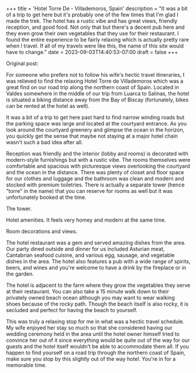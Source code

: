 +++
title = 'Hotel Torre De - Villademoros, Spain'
description = "It was a bit of a trip to get here but it's probably one of the few times that I'm glad I made the trek. The hotel has a rustic vibe and has great views, friendly reception, and good food. Not only that but there's a decent pub here and they even grow their own vegetables that they use for their restaurant. I found the entire experience to be fairly relaxing which is actually pretty rare when I travel. If all of my travels were like this, the name of this site would have to change."
date = 2023-09-03T14:40:53-07:00
draft = false
+++

Original post:

For someone who prefers not to follow his wife's hectic travel itineraries, I was relieved to find the relaxing Hotel Torre de Villademoros which was a great find on our road trip along the northern coast of Spain. Located in Valdes somewhere in the middle of our trip from Luarca to Salinas, the hotel is situated a biking distance away from the Bay of Biscay (fortunately, bikes can be rented at the hotel as well).

It was a bit of a trip to get here past hard to find narrow winding roads but the parking space was large and located at the courtyard entrance. As you look around the courtyard greenery and glimpse the ocean in the horizon, you quickly get the sense that maybe not staying at a major hotel chain wasn't such a bad idea after all.

Reception was friendly and the interior (lobby and rooms) is decorated with modern-style furnishings but with a rustic vibe. The rooms themselves were comfortable and spacious with picturesque views overlooking the courtyard and the ocean in the distance. There was plenty of closet and floor space for our clothes and luggage and the bathroom was clean and modern and stocked with premium toiletries. There is actually a separate tower (hence "torre" in the name) that you can reserve for rooms as well but it was unfortunately booked at the time.

The tower.

Hotel amenities. It feels very homey and modern at the same time.

Room decorations and views.

The hotel restaurant was a gem and served amazing dishes from the area. Our party dined outside and dinner for us included Asturian meat, Cantabrian seafood cuisine, and various egg, sausage, and vegetable dishes in the area. The hotel also features a pub with a wide range of spirits, beers, and wines and you're welcome to have a drink by the fireplace or in the garden.

The hotel is adjacent to the farm where they grow the vegetables they serve at their restaurant. You can also take a 15 minute walk down to their privately owned beach ocean although you may want to wear walking shoes because of the rocky path. Though the beach itself is also rocky, it is secluded and perfect for having the beach to yourself.

This was truly a relaxing stop for me in what was a hectic travel schedule. My wife enjoyed her stay so much so that she considered having our wedding ceremony held in the area until the hotel owner himself tried to convince her out of it since everything would be quite out of the way for our guests and the hotel itself wouldn't be able to accommodate them all. If you happen to find yourself on a road trip through the northern coast of Spain, make sure you stop by this slightly out of the way hotel. You're in for a memorable time.
